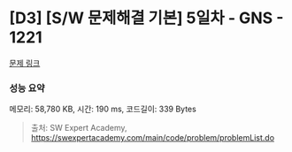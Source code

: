 # [D3] [S/W 문제해결 기본] 5일차 - GNS - 1221 

[문제 링크](https://swexpertacademy.com/main/code/problem/problemDetail.do?contestProbId=AV14jJh6ACYCFAYD) 

### 성능 요약

메모리: 58,780 KB, 시간: 190 ms, 코드길이: 339 Bytes



> 출처: SW Expert Academy, https://swexpertacademy.com/main/code/problem/problemList.do